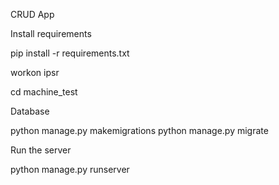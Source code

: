 CRUD App

Install requirements

pip install -r requirements.txt

workon ipsr

cd machine_test

Database

python manage.py makemigrations
python manage.py migrate

Run the server

python manage.py runserver
